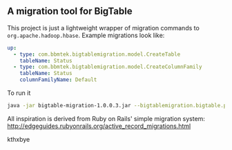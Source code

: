 ## A migration tool for BigTable

This project is just a lightweight wrapper of migration commands to `org.apache.hadoop.hbase`.  Example migrations look like:

```yml
up:
  - type: com.bbmtek.bigtablemigration.model.CreateTable
    tableName: Status
  - type: com.bbmtek.bigtablemigration.model.CreateColumnFamily
    tableName: Status
    columnFamilyName: Default
```

To run it

```bash
java -jar bigtable-migration-1.0.0.3.jar --bigtablemigration.bigtable.project.id=your-project --bigtablemigration.bigtable.instance.id=your-instance --bigtablemigration.migration.dir=/your/migration/dir/migrate/
```

All inspiration is derived from Ruby on Rails' simple migration system: http://edgeguides.rubyonrails.org/active_record_migrations.html

kthxbye
